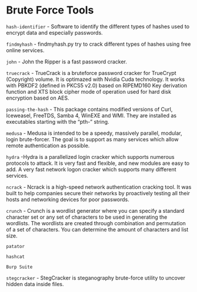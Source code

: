 # Brute Force Tools

`hash-identifier` - Software to identify the different types of hashes used to encrypt data and especially passwords.

`findmyhash` - findmyhash.py try to crack different types of hashes using free online services.

`john` - John the Ripper is a fast password cracker.

`truecrack` - TrueCrack is a bruteforce password cracker for TrueCrypt (Copyright) volume. It is optimazed with Nvidia Cuda technology. It works with PBKDF2 (defined in PKCS5 v2.0) based on RIPEMD160 Key derivation function and XTS block cipher mode of operation used for hard disk encryption based on AES.

`passing-the-hash` - This package contains modified versions of Curl, Iceweasel, FreeTDS, Samba 4, WinEXE and WMI. They are installed as executables starting with the “pth-” string.

`medusa` - Medusa is intended to be a speedy, massively parallel, modular, login brute-forcer. The goal is to support as many services which allow remote authentication as possible.

`hydra` -Hydra is a parallelized login cracker which supports numerous protocols to attack. It is very fast and flexible, and new modules are easy to add. A very fast network logon cracker which supports many different services.

`ncrack` - Ncrack is a high-speed network authentication cracking tool. It was built to help companies secure their networks by proactively testing all their hosts and networking devices for poor passwords.

`crunch` - Crunch is a wordlist generator where you can specify a standard character set or any set of characters to be used in generating the wordlists. The wordlists are created through combination and permutation of a set of characters. You can determine the amount of characters and list size.

`patator`


`hashcat`


`Burp Suite`

`stegcracker` - StegCracker is steganography brute-force utility to uncover hidden data inside files.


